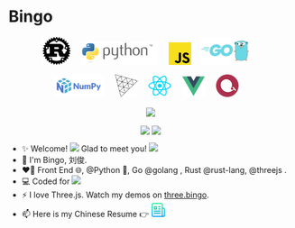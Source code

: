 <h1>Bingo</h1>

<p align="center">
  <a href="https://www.rust-lang.org/" target="_blank"><img src="img/rust.svg" alt="Rust" height="50"></a> &nbsp;&nbsp;&nbsp;
  <a href="https://python.org" target="_blank"><img src="img/python.svg" alt="python" height="40"></a> &nbsp;&nbsp;&nbsp;
  <a href="https://developer.mozilla.org/en-US/docs/Web/javascript" target="_blank"><img src="img/js.svg" alt="js" height="40"></a>&nbsp;&nbsp;&nbsp;
  <a href="https://go.dev" target="_blank"><img src="img/go.png" alt="Go" height="50"></a> &nbsp;&nbsp;&nbsp;
</p>

<p align="center">
  <a href="https://numpy.org" target="_blank"><img src="img/numpy.svg" alt="python" height="40"></a> &nbsp;&nbsp;&nbsp;
  <a href="https://threejs.org/" target="_blank"><img src="img/threejs.png" alt="threejs" height="40"/></a> &nbsp;&nbsp;&nbsp;
  <a href="https://reactjs.org/" target="_blank"><img src="img/reactjs.svg" alt="reactjs" height="40"/></a>  &nbsp;&nbsp;&nbsp;
  <a href="https://vuejs.org/" target="_blank"><img src="img/vuejs.svg" alt="vuejs" height="40"/></a> &nbsp;&nbsp;&nbsp;
  <a href="https://echarts.apache.org/" target="_blank"><img src="img/echarts.png" alt="echarts" height="40"/></a>  &nbsp;&nbsp;&nbsp;
</p>

<p align="center">
  <img align="center" src="https://github-readme-stats.vercel.app/api?username=b9o&count_private=true&show_icons=true&include_all_commits=true&hide_border=true&hide_title=true" width="50%"/>
</p>
  
<p align="center">
  <img align="center" src="https://github-readme-stats.vercel.app/api/wakatime?username=bingo&layout=compact&hide_title=true&hide_border=true&langs_count=7&hide=Markdown,JSON,YAML,Gitignore%20file,XML,Toml,Git%20Config" width="55%" />

  <img align="center" src="https://github-readme-stats.vercel.app/api/top-langs/?username=b9o&langs_count=10&hide_title=true&hide_border=true&layout=compact&hide=GLSL" width="39%" />
</p>

- ✨ Welcome! <img src="https://emojis.slackmojis.com/emojis/images/1613285697/12806/meow_attention.png?1613285697" width="30"/> Glad to meet you! <img src="https://emojis.slackmojis.com/emojis/images/1492722354/2080/love.gif?1492722354" width="30"/>
- 🌱 I'm Bingo, 刘俊. 
- ❤️‍🔥 Front End 🌐, @Python 🐍, Go @golang , Rust @rust-lang, @threejs . 
- 💻 Coded for <img src="https://wakatime.com/badge/user/86cbdefc-fb69-4fd8-a1de-11289c6386aa.svg"/>
- ⚡️ I love Three.js. Watch my demos on <a href="https://three.bingo">three.bingo</a>.
- 📫 Here is my Chinese Resume 👉 <a href="resume/前端工程师_刘俊.pdf"><img src="img/resume.png" alt="Logo" width="25" height="25"></a>
